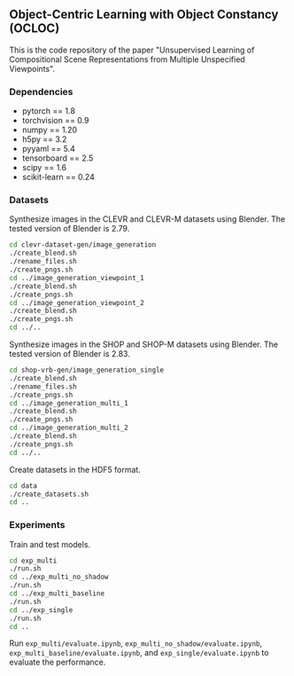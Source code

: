 ## Object-Centric Learning with Object Constancy (OCLOC)

This is the code repository of the paper "Unsupervised Learning of Compositional Scene Representations from Multiple Unspecified Viewpoints".

### Dependencies

- pytorch == 1.8
- torchvision == 0.9
- numpy == 1.20
- h5py == 3.2
- pyyaml == 5.4
- tensorboard == 2.5
- scipy == 1.6
- scikit-learn == 0.24

### Datasets

Synthesize images in the CLEVR and CLEVR-M datasets using Blender. The tested version of Blender is 2.79.

```bash
cd clevr-dataset-gen/image_generation
./create_blend.sh
./rename_files.sh
./create_pngs.sh
cd ../image_generation_viewpoint_1
./create_blend.sh
./create_pngs.sh
cd ../image_generation_viewpoint_2
./create_blend.sh
./create_pngs.sh
cd ../..
```

Synthesize images in the SHOP and SHOP-M datasets using Blender. The tested version of Blender is 2.83.

```bash
cd shop-vrb-gen/image_generation_single
./create_blend.sh
./rename_files.sh
./create_pngs.sh
cd ../image_generation_multi_1
./create_blend.sh
./create_pngs.sh
cd ../image_generation_multi_2
./create_blend.sh
./create_pngs.sh
cd ../..
```

Create datasets in the HDF5 format.

```bash
cd data
./create_datasets.sh
cd ..
```

### Experiments

Train and test models.

```bash
cd exp_multi
./run.sh
cd ../exp_multi_no_shadow
./run.sh
cd ../exp_multi_baseline
./run.sh
cd ../exp_single
./run.sh
cd ..
```

Run `exp_multi/evaluate.ipynb`, `exp_multi_no_shadow/evaluate.ipynb`, `exp_multi_baseline/evaluate.ipynb`, and `exp_single/evaluate.ipynb` to evaluate the performance.
